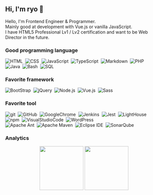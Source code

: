 ## Hi, I'm ryo 👋

Hello, I'm Frontend Engineer & Programmer. \
Mainly good at development with Vue.js or vanilla JavaScript. \
I have HTML5 Professional Lv1 / Lv2 certification and want to be Web Director in the future.

### Good programming language

![HTML](https://img.shields.io/badge/-HTML-000?logo=HTML5)&nbsp;
![CSS](https://img.shields.io/badge/-CSS-000?logo=CSS3)&nbsp;
![JavaScript](https://img.shields.io/badge/-JavaScript-000?logo=javascript)&nbsp;
![TypeScript](https://img.shields.io/badge/-TypeScript-000?logo=typescript)&nbsp;
![Markdown](https://img.shields.io/badge/-MarkDown-000?logo=markdown)&nbsp;
![PHP](https://img.shields.io/badge/-PHP-000?logo=php)\
![Java](https://img.shields.io/badge/-Java-000?logo=java)&nbsp;
![Bash](https://img.shields.io/badge/-Bash-000?logo=powershell)&nbsp;
![SQL](https://img.shields.io/badge/-SQL-000?logo=mysql)&nbsp;

### Favorite framework

![BootStrap](https://img.shields.io/badge/-BootStrap-000?logo=bootstrap)&nbsp;
![jQuery](https://img.shields.io/badge/-jQuery-000?logo=jquery)&nbsp;
![Node.js](https://img.shields.io/badge/-Node.js-000?logo=node.js)&nbsp;
![Vue.js](https://img.shields.io/badge/-Vue.js-000?logo=vue.js)&nbsp;
![Sass](https://img.shields.io/badge/-Sass-000?logo=sass)&nbsp;


### Favorite tool

![git](https://img.shields.io/badge/-git-000?logo=git)&nbsp;
![GitHub](https://img.shields.io/badge/-GitHub-000?logo=github)&nbsp;
![GoogleChrome](https://img.shields.io/badge/-GoogleChrome-000?logo=google-chrome)&nbsp;
![Jenkins](https://img.shields.io/badge/-Jenkins-000?logo=jenkins)&nbsp;
![Jest](https://img.shields.io/badge/-Jest-000?logo=jest)&nbsp;
![LightHouse](https://img.shields.io/badge/-LightHouse-000?logo=lighthouse)&nbsp;
![npm](https://img.shields.io/badge/-npm-000?logo=npm)&nbsp;
![VisualStudioCode](https://img.shields.io/badge/-VisualStudioCode-000?logo=visual-studio-code)&nbsp;
![WordPress](https://img.shields.io/badge/-WordPress-000?logo=wordpress)\
![Apache Ant](https://img.shields.io/badge/-ApacheAnt-000?logo=apache-ant)&nbsp;
![Apache Maven](https://img.shields.io/badge/-ApacheMaven-000?logo=apache-maven)&nbsp;
![Eclipse IDE](https://img.shields.io/badge/-Eclipse-000?logo=eclipse)&nbsp;
![SonarQube](https://img.shields.io/badge/-SonarQube-000?logo=sonarqube)&nbsp;


### Analytics

<p align="center">
  <img height="140px" src="https://github-readme-stats.vercel.app/api?username=ryoAccount&theme=react&include_all_commits=true&count_private=true&show_icons=true"/>
  <img height="140px" src="https://github-readme-stats-eight-theta.vercel.app/api/top-langs/?username=ryoAccount&layout=compact&theme=react"/>
</p>




<!--
**ryoAccount/ryoAccount** is a ✨ _special_ ✨ repository because its `README.md` (this file) appears on your GitHub profile.

Here are some ideas to get you started:

- 🔭 I’m currently working on ...
- 🌱 I’m currently learning ...
- 👯 I’m looking to collaborate on ...
- 🤔 I’m looking for help with ...
- 💬 Ask me about ...
- 📫 How to reach me: ...
- 😄 Pronouns: ...
- ⚡ Fun fact: ...
-->
